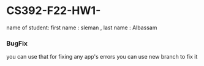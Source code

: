 # CS392-F22-HW1-<Sleman><Albassam>
name of student: first name : sleman , last name : Albassam
  
### BugFix

you can use that for fixing any app's errors
you can use new branch to fix it